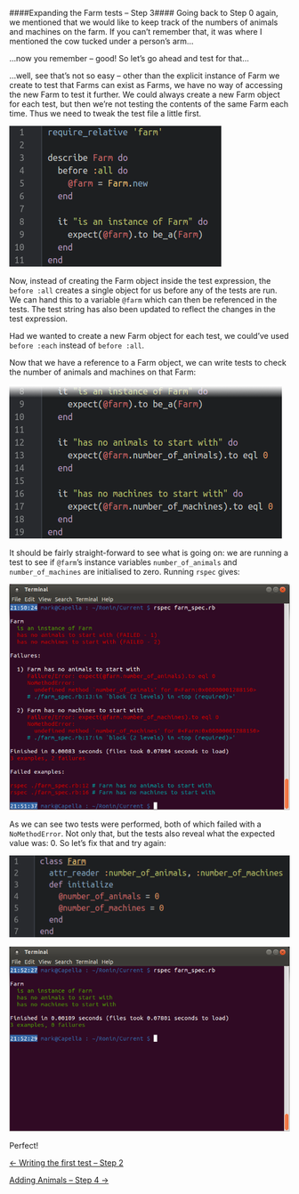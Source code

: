 ####Expanding the Farm tests – Step 3####
Going back to Step 0 again, we mentioned that we would like to keep track of the numbers of animals and machines on the farm. If you can’t remember that, it was where I mentioned the cow tucked under a person’s arm…

…now you remember – good! So let’s go ahead and test for that…

…well, see that’s not so easy – other than the explicit instance of Farm we create to test that Farms can exist as Farms, we have no way of accessing the new Farm to test it further. We could always create a new Farm object for each test, but then we’re not testing the contents of the same Farm each time. Thus we need to tweak the test file a little first.

![Introducing before :all](../screenies/farm/before-all.png "Introducing before :all")

Now, instead of creating the Farm object inside the test expression, the `before :all` creates a single object for us before any of the tests are run. We can hand this to a variable `@farm` which can then be referenced in the tests. The test string has also been updated to reflect the changes in the test expression.

Had we wanted to create a new Farm object for each test, we could’ve used `before :each` instead of `before :all`.

Now that we have a reference to a Farm object, we can write tests to check the number of animals and machines on that Farm:

![Testing for numbers of farmyard items](../screenies/farm/farm-numbers-rspec.png "Testing for numbers of farmyard items")

It should be fairly straight-forward to see what is going on: we are running a test to see if `@farm`’s instance variables `number_of_animals` and `number_of_machines` are initialised to zero. Running `rspec` gives:

![Boy that’s a lot of red text!](../screenies/farm/farm-numbers-failed.png "Boy that’s a lot of red text!")

As we can see two tests were performed, both of which failed with a `NoMethodError`. Not only that, but the tests also reveal what the expected value was: 0. So let’s fix that and try again:

![Testing for numbers of farmyard items – attempt 2](../screenies/farm/farm-numbers-ruby.png "Testing for numbers of farmyard items – attempt 2")

![Now that’s a lot of green text!](../screenies/farm/farm-numbers-passed.png "Now that’s a lot of green text!")

Perfect!

[← Writing the first test – Step 2](./writing_tests_step2.md)

[Adding Animals – Step 4 →](./writing_tests_step4.md)

